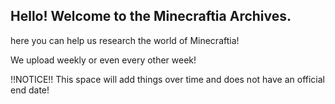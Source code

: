 ## Hello! Welcome to the Minecraftia Archives.
here you can help us research the world of Minecraftia!

We upload weekly or even every other week!

!!NOTICE!!
This space will add things over time and does not have an official end date!
